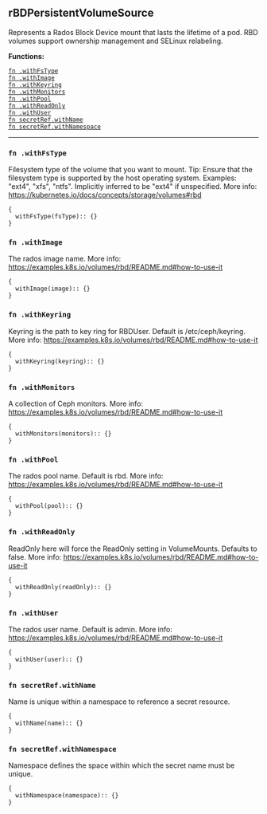 
## rBDPersistentVolumeSource
Represents a Rados Block Device mount that lasts the lifetime of a pod. RBD volumes support ownership management and SELinux relabeling.

**Functions:**

[`fn .withFsType`](#fn-withfstype)  
[`fn .withImage`](#fn-withimage)  
[`fn .withKeyring`](#fn-withkeyring)  
[`fn .withMonitors`](#fn-withmonitors)  
[`fn .withPool`](#fn-withpool)  
[`fn .withReadOnly`](#fn-withreadonly)  
[`fn .withUser`](#fn-withuser)  
[`fn secretRef.withName`](#fn-secretrefwithname)  
[`fn secretRef.withNamespace`](#fn-secretrefwithnamespace)  

---


### `fn .withFsType`
Filesystem type of the volume that you want to mount. Tip: Ensure that the filesystem type is supported by the host operating system. Examples: "ext4", "xfs", "ntfs". Implicitly inferred to be "ext4" if unspecified. More info: https://kubernetes.io/docs/concepts/storage/volumes#rbd
```jsonnet
{
  withFsType(fsType):: {}
}
```

### `fn .withImage`
The rados image name. More info: https://examples.k8s.io/volumes/rbd/README.md#how-to-use-it
```jsonnet
{
  withImage(image):: {}
}
```

### `fn .withKeyring`
Keyring is the path to key ring for RBDUser. Default is /etc/ceph/keyring. More info: https://examples.k8s.io/volumes/rbd/README.md#how-to-use-it
```jsonnet
{
  withKeyring(keyring):: {}
}
```

### `fn .withMonitors`
A collection of Ceph monitors. More info: https://examples.k8s.io/volumes/rbd/README.md#how-to-use-it
```jsonnet
{
  withMonitors(monitors):: {}
}
```

### `fn .withPool`
The rados pool name. Default is rbd. More info: https://examples.k8s.io/volumes/rbd/README.md#how-to-use-it
```jsonnet
{
  withPool(pool):: {}
}
```

### `fn .withReadOnly`
ReadOnly here will force the ReadOnly setting in VolumeMounts. Defaults to false. More info: https://examples.k8s.io/volumes/rbd/README.md#how-to-use-it
```jsonnet
{
  withReadOnly(readOnly):: {}
}
```

### `fn .withUser`
The rados user name. Default is admin. More info: https://examples.k8s.io/volumes/rbd/README.md#how-to-use-it
```jsonnet
{
  withUser(user):: {}
}
```

### `fn secretRef.withName`
Name is unique within a namespace to reference a secret resource.
```jsonnet
{
  withName(name):: {}
}
```

### `fn secretRef.withNamespace`
Namespace defines the space within which the secret name must be unique.
```jsonnet
{
  withNamespace(namespace):: {}
}
```


